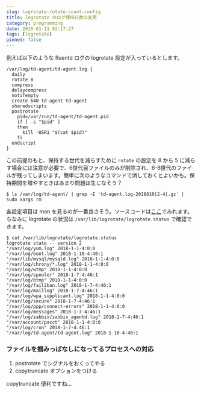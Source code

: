 ```yaml
---
slug: logrotate-rotate-count-config
title: logrotate のログ保持日数の変更
category: programming
date: 2018-01-11 02:17:27
tags: [logrotate]
pinned: false
---
```


例えば以下のような fluentd ログの logrotate 設定が入っているとします。

```
/var/log/td-agent/td-agent.log {
  daily
  rotate 8
  compress
  delaycompress
  notifempty
  create 640 td-agent td-agent
  sharedscripts
  postrotate
    pid=/var/run/td-agent/td-agent.pid
    if [ -s "$pid" ]
    then
      kill -USR1 "$(cat $pid)"
    fi
  endscript
}
```

この前提のもと、保持する世代を減らすために `rotate` の設定を 8 から 5 に減らす場合には注意が必要で、6世代目ファイルのみが削除され、6-8世代のファイルが残ってしまいます。簡単に次のようなコマンドで消しておくとよいかも。保持期間を増やすときはあまり問題は生じなそう？

```
$ ls /var/log/td-agent/ | grep -E 'td-agent.log-2018010[2-4].gz' | sudo xargs rm
```

各設定項目は man を見るのが一番良さそう。ソースコードは[ここ](https://github.com/logrotate/logrotate)でみれます。
ちなみに logrotate の状況は `/var/lib/logrotate/logrotate.status` で確認できます。

```
$ cat /var/lib/logrotate/logrotate.status
logrotate state -- version 2
"/var/log/yum.log" 2018-1-1-4:0:0
"/var/log/boot.log" 2018-1-10-4:40:1
"/var/lib/mysql/mysqld.log" 2018-1-1-4:0:0
"/var/log/chrony/*.log" 2018-1-1-4:0:0
"/var/log/wtmp" 2018-1-1-4:0:0
"/var/log/spooler" 2018-1-7-4:46:1
"/var/log/btmp" 2018-1-1-4:0:0
"/var/log/fail2ban.log" 2018-1-7-4:46:1
"/var/log/maillog" 2018-1-7-4:46:1
"/var/log/wpa_supplicant.log" 2018-1-1-4:0:0
"/var/log/secure" 2018-1-7-4:46:1
"/var/log/ppp/connect-errors" 2018-1-1-4:0:0
"/var/log/messages" 2018-1-7-4:46:1
"/var/log/zabbix/zabbix_agentd.log" 2018-1-7-4:46:1
"/var/account/pacct" 2018-1-1-4:0:0
"/var/log/cron" 2018-1-7-4:46:1
"/var/log/td-agent/td-agent.log" 2018-1-10-4:40:1
```

### ファイルを掴みっぱなしになってるプロセスへの対応

1. postrotate でシグナルをおくってやる
2. copytruncate オプションをつける

copytruncate 便利ですね...
